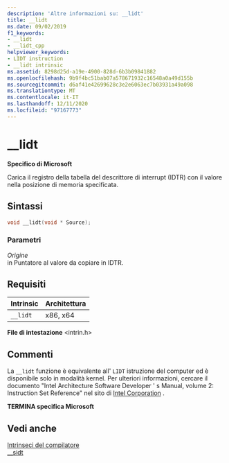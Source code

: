 ```yaml
---
description: 'Altre informazioni su: __lidt'
title: __lidt
ms.date: 09/02/2019
f1_keywords:
- __lidt
- __lidt_cpp
helpviewer_keywords:
- LIDT instruction
- __lidt intrinsic
ms.assetid: 8298d25d-a19e-4900-828d-6b3b09841882
ms.openlocfilehash: 9b9f4bc51bab07a578671932c16548a0a49d155b
ms.sourcegitcommit: d6af41e42699628c3e2e6063ec7b03931a49a098
ms.translationtype: MT
ms.contentlocale: it-IT
ms.lasthandoff: 12/11/2020
ms.locfileid: "97167773"
---
```

# <a name="__lidt"></a>__lidt

**Specifico di Microsoft**

Carica il registro della tabella del descrittore di interrupt (IDTR) con il valore nella posizione di memoria specificata.

## <a name="syntax"></a>Sintassi

```C
void __lidt(void * Source);
```

### <a name="parameters"></a>Parametri

*Origine*\
in Puntatore al valore da copiare in IDTR.

## <a name="requirements"></a>Requisiti

|Intrinsic|Architettura|
|---------------|------------------|
|`__lidt`|x86, x64|

**File di intestazione** \<intrin.h>

## <a name="remarks"></a>Commenti

La `__lidt` funzione è equivalente all' `LIDT` istruzione del computer ed è disponibile solo in modalità kernel. Per ulteriori informazioni, cercare il documento "Intel Architecture Software Developer ' s Manual, volume 2: Instruction Set Reference" nel sito di [Intel Corporation](https://software.intel.com/articles/intel-sdm) .

**TERMINA specifica Microsoft**

## <a name="see-also"></a>Vedi anche

[Intrinseci del compilatore](../intrinsics/compiler-intrinsics.md)\
[__sidt](../intrinsics/sidt.md)
